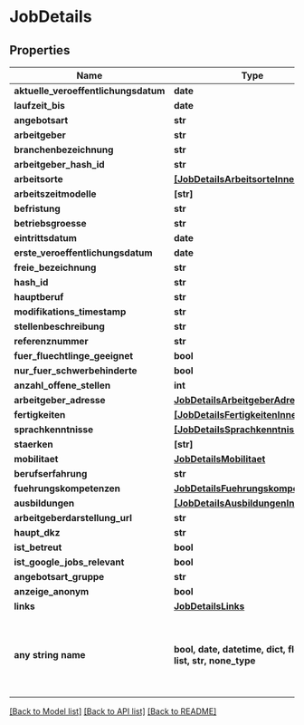 # JobDetails


## Properties
Name | Type | Description | Notes
------------ | ------------- | ------------- | -------------
**aktuelle_veroeffentlichungsdatum** | **date** |  | [optional] 
**laufzeit_bis** | **date** |  | [optional] 
**angebotsart** | **str** |  | [optional] 
**arbeitgeber** | **str** |  | [optional] 
**branchenbezeichnung** | **str** |  | [optional] 
**arbeitgeber_hash_id** | **str** |  | [optional] 
**arbeitsorte** | [**[JobDetailsArbeitsorteInner]**](JobDetailsArbeitsorteInner.md) |  | [optional] 
**arbeitszeitmodelle** | **[str]** |  | [optional] 
**befristung** | **str** |  | [optional] 
**betriebsgroesse** | **str** |  | [optional] 
**eintrittsdatum** | **date** |  | [optional] 
**erste_veroeffentlichungsdatum** | **date** |  | [optional] 
**freie_bezeichnung** | **str** |  | [optional] 
**hash_id** | **str** |  | [optional] 
**hauptberuf** | **str** |  | [optional] 
**modifikations_timestamp** | **str** |  | [optional] 
**stellenbeschreibung** | **str** |  | [optional] 
**referenznummer** | **str** |  | [optional] 
**fuer_fluechtlinge_geeignet** | **bool** |  | [optional] 
**nur_fuer_schwerbehinderte** | **bool** |  | [optional] 
**anzahl_offene_stellen** | **int** |  | [optional] 
**arbeitgeber_adresse** | [**JobDetailsArbeitgeberAdresse**](JobDetailsArbeitgeberAdresse.md) |  | [optional] 
**fertigkeiten** | [**[JobDetailsFertigkeitenInner]**](JobDetailsFertigkeitenInner.md) |  | [optional] 
**sprachkenntnisse** | [**[JobDetailsSprachkenntnisseInner]**](JobDetailsSprachkenntnisseInner.md) |  | [optional] 
**staerken** | **[str]** |  | [optional] 
**mobilitaet** | [**JobDetailsMobilitaet**](JobDetailsMobilitaet.md) |  | [optional] 
**berufserfahrung** | **str** |  | [optional] 
**fuehrungskompetenzen** | [**JobDetailsFuehrungskompetenzen**](JobDetailsFuehrungskompetenzen.md) |  | [optional] 
**ausbildungen** | [**[JobDetailsAusbildungenInner]**](JobDetailsAusbildungenInner.md) |  | [optional] 
**arbeitgeberdarstellung_url** | **str** |  | [optional] 
**haupt_dkz** | **str** |  | [optional] 
**ist_betreut** | **bool** |  | [optional] 
**ist_google_jobs_relevant** | **bool** |  | [optional] 
**angebotsart_gruppe** | **str** |  | [optional] 
**anzeige_anonym** | **bool** |  | [optional] 
**links** | [**JobDetailsLinks**](JobDetailsLinks.md) |  | [optional] 
**any string name** | **bool, date, datetime, dict, float, int, list, str, none_type** | any string name can be used but the value must be the correct type | [optional]

[[Back to Model list]](../README.md#documentation-for-models) [[Back to API list]](../README.md#documentation-for-api-endpoints) [[Back to README]](../README.md)


